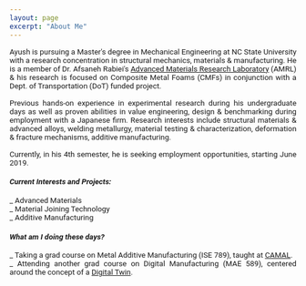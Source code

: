 ```yaml
---
layout: page
excerpt: "About Me"
---
```

<!---(font-family: "San Francisco", "Roboto", "Segoe UI";)--> 



<div style="text-align: justify"> 
<span style="font-family:San Francisco, Roboto, Segoe UI; font-size:10pt;">
  
Ayush is pursuing a Master's degree in Mechanical Engineering at NC State University with a research concentration in structural mechanics, materials & manufacturing. He is a member of Dr. Afsaneh Rabiei's <a href="https://people.engr.ncsu.edu/arabiei/">Advanced Materials Research Laboratory</a> (AMRL) & his research is focused on Composite Metal Foams (CMFs) in conjunction with a Dept. of Transportation (DoT) funded project.<br />
<br />
Previous hands-on experience in experimental research during his undergraduate days as well as proven abilities in value engineering, design & benchmarking during employment with a Japanese firm. Research interests include structural materials & advanced alloys, welding metallurgy, material testing & characterization, deformation & fracture mechanisms, additive manufacturing. <br />
<br />
Currently, in his 4th semester, he is seeking employment opportunities, starting June 2019.

<h4><i> Current Interests and Projects:</i> </h4> 

_ Advanced Materials <br />
_ Material Joining Technology<br />
_ Additive Manufacturing

<h4><i>What am I doing these days?  </i></h4>

_ Taking a grad course on Metal Additive Manufacturing (ISE 789), taught at <a href="https://www.camal.ncsu.edu/">CAMAL</a>.<br />
_ Attending another grad course on Digital Manufacturing (MAE 589), centered around the concept of a <a href="https://www2.deloitte.com/insights/us/en/focus/industry-4-0/digital-twin-technology-smart-factory.html">Digital Twin</a>. 
<br /> 

</span> 



